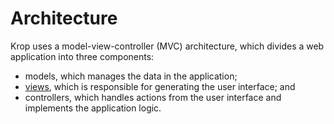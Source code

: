 # Architecture

Krop uses a model-view-controller (MVC) architecture, which divides a web application into three components:

- models, which manages the data in the application;
- [views](views.md), which is responsible for generating the user interface; and
- controllers, which handles actions from the user interface and implements the application logic.
